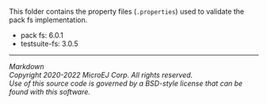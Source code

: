 This folder contains the property files (`.properties`) used to
validate the pack fs implementation.

- pack fs: 6.0.1
- testsuite-fs: 3.0.5

---

_Markdown_  
_Copyright 2020-2022 MicroEJ Corp. All rights reserved._  
_Use of this source code is governed by a BSD-style license that can be found with this software._  
